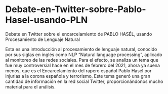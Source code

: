 # Debate-en-Twitter-sobre-Pablo-Hasel-usando-PLN
Debate en Twitter sobre el encarcelamiento de PABLO HASÉL, usando Procesamiento de Lenguaje Natural

Esta es una introducción al procesamiento de lenguaje natural, conocido por sus siglas en inglés como NLP “Natural language processing”, aplicado al monitoreo de las redes sociales. Para el efecto, se analiza un tema que fue muy controversial hace en el mes de febrero del 2021, ahora ya suena menos, que es el Encarcelamiento del rapero español Pablo Hasél por injurias a la corona española y terrorismo. Este tema generó una gran cantidad de información en la red social Twitter, proporcionándonos mucho material para el análisis.
